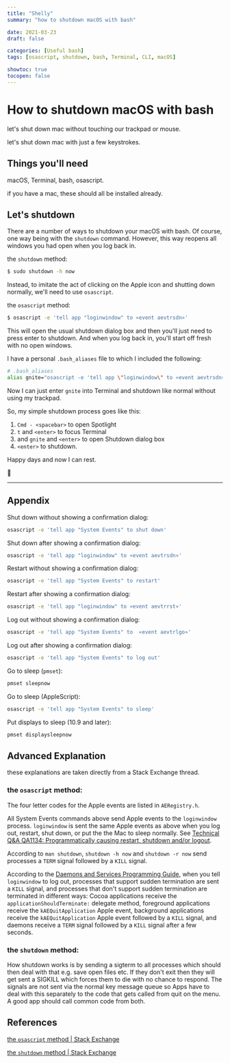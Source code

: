 ```yaml
---
title: "Shelly"
summary: "how to shutdown macOS with bash"

date: 2021-03-23
draft: false

categories: [Useful bash]
tags: [osascript, shutdown, bash, Terminal, CLI, macOS]

showtoc: true
tocopen: false
---
```


How to shutdown macOS with bash
===============================

let's shut down mac without touching our trackpad or mouse.

let's shut down mac with just a few keystrokes.

Things you'll need
------------------
macOS, Terminal, bash, osascript.

if you have a mac, these should all be installed already.

Let's shutdown
--------------
There are a number of ways to shutdown your macOS with bash. Of course, one way being with the `shutdown` command. However, this way reopens all windows you had open when you log back in.

the `shutdown` method:

```bash
$ sudo shutdown -h now
```

Instead, to imitate the act of clicking on the Apple icon and shutting down normally, we'll need to use `osascript`.

the `osascript` method:

```bash
$ osascript -e 'tell app "loginwindow" to «event aevtrsdn»'
```

This will open the usual shutdown dialog box and then you'll just need to press enter to shutdown. And when you log back in, you'll start off fresh with no open windows.

I have a personal `.bash_aliases` file to which I included the following:
 
```bash
# .bash_aliases
alias gnite="osascript -e 'tell app \"loginwindow\" to «event aevtrsdn»'"
```

Now I can just enter `gnite` into Terminal and shutdown like normal without using my trackpad.

So, my simple shutdown process goes like this:

1. `Cmd - <spacebar>` to open Spotlight
2. `t` and `<enter>` to focus Terminal
3. and `gnite` and `<enter>` to open Shutdown dialog box
4. `<enter>` to shutdown.

Happy days and now I can rest.

🛌

---

## Appendix
Shut down without showing a confirmation dialog:

```bash
osascript -e 'tell app "System Events" to shut down'
```

Shut down after showing a confirmation dialog:

```bash
osascript -e 'tell app "loginwindow" to «event aevtrsdn»'
```

Restart without showing a confirmation dialog:

```bash
osascript -e 'tell app "System Events" to restart'
```

Restart after showing a confirmation dialog:

```bash
osascript -e 'tell app "loginwindow" to «event aevtrrst»'
```

Log out without showing a confirmation dialog:

```bash
osascript -e 'tell app "System Events" to  «event aevtrlgo»'
```

Log out after showing a confirmation dialog:

```bash
osascript -e 'tell app "System Events" to log out'
```

Go to sleep (`pmset`):

```bash
pmset sleepnow
```

Go to sleep (AppleScript):

```bash
osascript -e 'tell app "System Events" to sleep'
```

Put displays to sleep (10.9 and later):

```bash
pmset displaysleepnow
```


## Advanced Explanation

these explanations are taken directly from a Stack Exchange thread.

### the `osascript` method:
The four letter codes for the Apple events are listed in `AERegistry.h`.

All System Events commands above send Apple events to the `loginwindow` process. `loginwindow` is sent the same Apple events as above when you log out, restart, shut down, or put the the Mac to sleep normally. See [Technical Q&A QA1134: Programmatically causing restart, shutdown and/or logout](https://developer.apple.com/library/mac/qa/qa1134/_index.html).

According to `man shutdown`, `shutdown -h now` and `shutdown -r now` send processes a `TERM` signal followed by a `KILL` signal.

According to the [Daemons and Services Programming Guide](https://developer.apple.com/library/mac/documentation/MacOSX/Conceptual/BPSystemStartup/Chapters/Lifecycle.html), when you tell `loginwindow` to log out, processes that support sudden termination are sent a `KILL` signal, and processes that don't support sudden termination are terminated in different ways: Cocoa applications receive the `applicationShouldTerminate:` delegate method, foreground applications receive the `kAEQuitApplication` Apple event, background applications receive the `kAEQuitApplication` Apple event followed by a `KILL` signal, and daemons receive a `TERM` signal followed by a `KILL` signal after a few seconds.

### the `shutdown` method:
How shutdown works is by sending a sigterm to all processes which should then deal with that e.g. save open files etc. If they don't exit then they will get sent a SIGKILL which forces them to die with no chance to respond. The signals are not sent via the normal key message queue so Apps have to deal with this separately to the code that gets called from quit on the menu. A good app should call common code from both.

## References
[the `osascript` method | Stack Exchange](https://apple.stackexchange.com/questions/103571/using-the-terminal-command-to-shutdown-restart-and-sleep-my-mac/103633#103633)

[the `shutdown` method | Stack Exchange](https://apple.stackexchange.com/questions/103571/using-the-terminal-command-to-shutdown-restart-and-sleep-my-mac/103633#103572)
